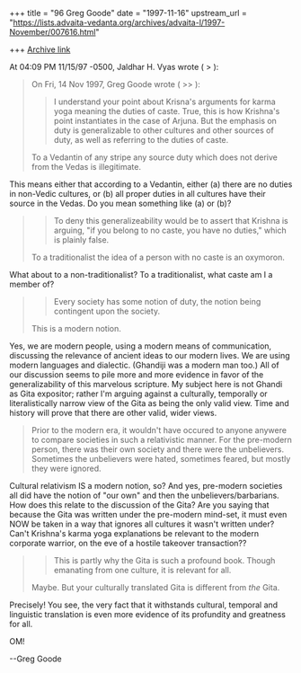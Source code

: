 +++
title = "96 Greg Goode"
date = "1997-11-16"
upstream_url = "https://lists.advaita-vedanta.org/archives/advaita-l/1997-November/007616.html"

+++
[Archive link](https://lists.advaita-vedanta.org/archives/advaita-l/1997-November/007616.html)

At 04:09 PM 11/15/97 -0500, Jaldhar H. Vyas wrote ( > ):
>On Fri, 14 Nov 1997, Greg Goode wrote ( >> ):
>
>> I understand your point about Krisna's arguments for karma yoga meaning the
>> duties of caste.  True, this is how Krishna's point instantiates in the
>> case of Arjuna.  But the emphasis on duty is generalizable to other
>> cultures and other sources of duty, as well as referring to the duties of
>> caste.
>
>To a Vedantin of any stripe any source duty which does not derive from the
>Vedas is illegitimate.

This means either that according to a Vedantin, either (a) there are no
duties in non-Vedic cultures, or (b) all proper duties in all cultures have
their source in the Vedas.  Do you mean something like (a) or (b)?

>
>> To deny this generalizeability would be to assert that Krishna is
>> arguing, "if you belong to no caste, you have no duties," which is plainly
>> false.
>
>To a traditionalist the idea of a person with no caste is an
>oxymoron.

What about to a non-traditionalist?  To a traditionalist, what caste am I a
member of?

>> Every society has some notion of duty, the notion being contingent
>> upon the society.
>
>This is a modern notion.

Yes, we are modern people, using a modern means of communication,
discussing the relevance of ancient ideas to our modern lives.  We are
using modern languages and dialectic.  (Ghandiji was a modern man too.)
All of our discussion seems to pile more and more evidence in favor of the
generalizability of this marvelous scripture.  My subject here is not
Ghandi as Gita expositor; rather I'm arguing against a culturally,
temporally or literalistically narrow view of the Gita as being the only
valid view.  Time and history will prove that there are other valid, wider
views.

>Prior to the modern era, it wouldn't have
>occured to anyone anywere to compare societies in such a relativistic
>manner.  For the pre-modern person, there was their own society and there
>were the unbelievers.  Sometimes the unbelievers were hated, sometimes
>feared, but mostly they were ignored.

Cultural relativism IS a modern notion, so?  And yes, pre-modern societies
all did have the notion of "our own" and then the unbelievers/barbarians.
How does this relate to the discussion of the Gita?  Are you saying that
because the Gita was written under the pre-modern mind-set, it must even
NOW be taken in a way that ignores all cultures it wasn't written under?
Can't Krishna's karma yoga explanations be relevant to the modern corporate
warrior, on the eve of a hostile takeover transaction??


>> This is partly why the Gita is such a profound book.
>> Though emanating from one culture, it is relevant for all.
>>
>
>Maybe.  But your culturally translated Gita is different from _the_ Gita.

Precisely!  You see, the very fact that it withstands cultural, temporal
and linguistic translation is even more evidence of its profundity and
greatness for all.

OM!

--Greg Goode

